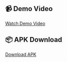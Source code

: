 ## 📹 Demo Video

[Watch Demo Video](https://github.com/Pratikdate/cstech_test/blob/main/Screenrecorder-2025-07-07-10-13-34-946.mp4)

## 📦 APK Download

[Download APK](https://github.com/Pratikdate/cstech_test/blob/main/app-release.apk)
